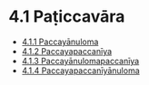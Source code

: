 # 4.1 Paṭiccavāra

* [4.1.1 Paccayānuloma](4.1/4.1.1.md)
* [4.1.2 Paccayapaccanīya](4.1/4.1.2.md)
* [4.1.3 Paccayānulomapaccanīya](4.1/4.1.3.md)
* [4.1.4 Paccayapaccanīyānuloma](4.1/4.1.4.md)
